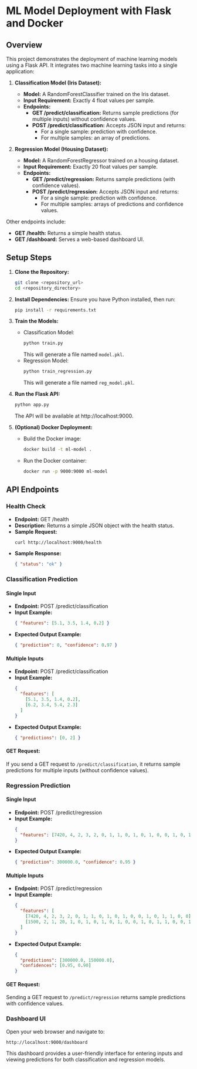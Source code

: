 # ML Model Deployment with Flask and Docker

## Overview
This project demonstrates the deployment of machine learning models using a Flask API. It integrates two machine learning tasks into a single application:

1. **Classification Model (Iris Dataset):**
   - **Model:** A RandomForestClassifier trained on the Iris dataset.
   - **Input Requirement:** Exactly 4 float values per sample.
   - **Endpoints:**
     - **GET /predict/classification:** Returns sample predictions (for multiple inputs) without confidence values.
     - **POST /predict/classification:** Accepts JSON input and returns:
       - For a single sample: prediction with confidence.
       - For multiple samples: an array of predictions.

2. **Regression Model (Housing Dataset):**
   - **Model:** A RandomForestRegressor trained on a housing dataset.
   - **Input Requirement:** Exactly 20 float values per sample.
   - **Endpoints:**
     - **GET /predict/regression:** Returns sample predictions (with confidence values).
     - **POST /predict/regression:** Accepts JSON input and returns:
       - For a single sample: prediction with confidence.
       - For multiple samples: arrays of predictions and confidence values.

Other endpoints include:
- **GET /health:** Returns a simple health status.
- **GET /dashboard:** Serves a web-based dashboard UI.

## Setup Steps

1. **Clone the Repository:**
   ```bash
   git clone <repository_url>
   cd <repository_directory>
   ```

2. **Install Dependencies:** Ensure you have Python installed, then run:
   ```bash
   pip install -r requirements.txt
   ```

3. **Train the Models:**
   - Classification Model:
     ```bash
     python train.py
     ```
     This will generate a file named `model.pkl`.
   - Regression Model:
     ```bash
     python train_regression.py
     ```
     This will generate a file named `reg_model.pkl`.

4. **Run the Flask API:**
   ```bash
   python app.py
   ```
   The API will be available at http://localhost:9000.

5. **(Optional) Docker Deployment:**
   - Build the Docker image:
     ```bash
     docker build -t ml-model .
     ```
   - Run the Docker container:
     ```bash
     docker run -p 9000:9000 ml-model
     ```

## API Endpoints

### Health Check
- **Endpoint:** GET /health
- **Description:** Returns a simple JSON object with the health status.
- **Sample Request:**
  ```bash
  curl http://localhost:9000/health
  ```
- **Sample Response:**
  ```json
  { "status": "ok" }
  ```

### Classification Prediction

#### Single Input
- **Endpoint:** POST /predict/classification
- **Input Example:**
  ```json
  { "features": [5.1, 3.5, 1.4, 0.2] }
  ```
- **Expected Output Example:**
  ```json
  { "prediction": 0, "confidence": 0.97 }
  ```

#### Multiple Inputs
- **Endpoint:** POST /predict/classification
- **Input Example:**
  ```json
  {
    "features": [
      [5.1, 3.5, 1.4, 0.2],
      [6.2, 3.4, 5.4, 2.3]
    ]
  }
  ```
- **Expected Output Example:**
  ```json
  { "predictions": [0, 2] }
  ```

#### GET Request:
If you send a GET request to `/predict/classification`, it returns sample predictions for multiple inputs (without confidence values).

### Regression Prediction

#### Single Input
- **Endpoint:** POST /predict/regression
- **Input Example:**
  ```json
  {
    "features": [7420, 4, 2, 3, 2, 0, 1, 1, 0, 1, 0, 1, 0, 0, 1, 0, 1, 1, 0, 0]
  }
  ```
- **Expected Output Example:**
  ```json
  { "prediction": 300000.0, "confidence": 0.95 }
  ```

#### Multiple Inputs
- **Endpoint:** POST /predict/regression
- **Input Example:**
  ```json
  {
    "features": [
      [7420, 4, 2, 3, 2, 0, 1, 1, 0, 1, 0, 1, 0, 0, 1, 0, 1, 1, 0, 0],
      [1500, 2, 1, 20, 1, 0, 1, 0, 1, 0, 1, 0, 0, 1, 0, 1, 1, 0, 0, 1]
    ]
  }
  ```
- **Expected Output Example:**
  ```json
  {
    "predictions": [300000.0, 150000.0],
    "confidences": [0.95, 0.90]
  }
  ```

#### GET Request:
Sending a GET request to `/predict/regression` returns sample predictions with confidence values.

### Dashboard UI
Open your web browser and navigate to:
```
http://localhost:9000/dashboard
```
This dashboard provides a user-friendly interface for entering inputs and viewing predictions for both classification and regression models.